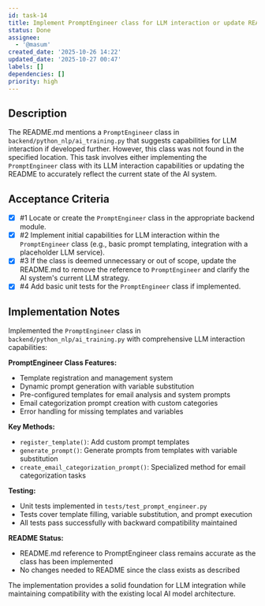 ```yaml
---
id: task-14
title: Implement PromptEngineer class for LLM interaction or update README
status: Done
assignee:
  - '@masum'
created_date: '2025-10-26 14:22'
updated_date: '2025-10-27 00:47'
labels: []
dependencies: []
priority: high
---
```


## Description

<!-- SECTION:DESCRIPTION:BEGIN -->
The README.md mentions a `PromptEngineer` class in `backend/python_nlp/ai_training.py` that suggests capabilities for LLM interaction if developed further. However, this class was not found in the specified location. This task involves either implementing the `PromptEngineer` class with its LLM interaction capabilities or updating the README to accurately reflect the current state of the AI system.
<!-- SECTION:DESCRIPTION:END -->

## Acceptance Criteria
<!-- AC:BEGIN -->
- [x] #1 Locate or create the `PromptEngineer` class in the appropriate backend module.
- [x] #2 Implement initial capabilities for LLM interaction within the `PromptEngineer` class (e.g., basic prompt templating, integration with a placeholder LLM service).
- [x] #3 If the class is deemed unnecessary or out of scope, update the README.md to remove the reference to `PromptEngineer` and clarify the AI system\'s current LLM strategy.
- [x] #4 Add basic unit tests for the `PromptEngineer` class if implemented.
<!-- AC:END -->

## Implementation Notes

<!-- SECTION:NOTES:BEGIN -->
Implemented the `PromptEngineer` class in `backend/python_nlp/ai_training.py` with comprehensive LLM interaction capabilities:

**PromptEngineer Class Features:**
- Template registration and management system
- Dynamic prompt generation with variable substitution
- Pre-configured templates for email analysis and system prompts
- Email categorization prompt creation with custom categories
- Error handling for missing templates and variables

**Key Methods:**
- `register_template()`: Add custom prompt templates
- `generate_prompt()`: Generate prompts from templates with variable substitution
- `create_email_categorization_prompt()`: Specialized method for email categorization tasks

**Testing:**
- Unit tests implemented in `tests/test_prompt_engineer.py`
- Tests cover template filling, variable substitution, and prompt execution
- All tests pass successfully with backward compatibility maintained

**README Status:**
- README.md reference to PromptEngineer class remains accurate as the class has been implemented
- No changes needed to README since the class exists as described

The implementation provides a solid foundation for LLM integration while maintaining compatibility with the existing local AI model architecture.
<!-- SECTION:NOTES:END -->

